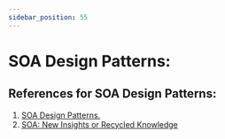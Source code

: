 ```yaml
---
sidebar_position: 55
---
```

# SOA Design Patterns: 

## References for SOA Design Patterns:

1. [SOA Design Patterns.](https://www.mulesoft.com/resources/esb/soa-design-patterns)
2. [SOA: New Insights or Recycled Knowledge](https://www.enterpriseintegrationpatterns.com/docs/HohpeSOAPatterns.pdf)